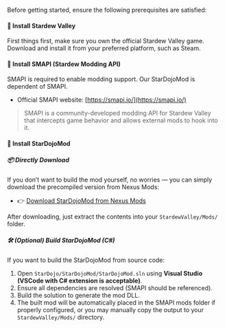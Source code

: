 Before getting started, ensure the following prerequisites are satisfied:

#### 📌 Install Stardew Valley

First things first, make sure you own the official Stardew Valley game. Download and install it from your preferred platform, such as Steam.

#### 🔧 Install SMAPI (Stardew Modding API)

SMAPI is required to enable modding support. Our StarDojoMod is dependent of SMAPI.

- Official SMAPI website: [https://smapi.io/](https://smapi.io/)

> SMAPI is a community-developed modding API for Stardew Valley that intercepts game behavior and allows external mods to hook into it.

#### 🔧 Install StarDojoMod

##### 📦 Directly Download

If you don’t want to build the mod yourself, no worries — you can simply download the precompiled version from Nexus Mods:

* 👉 [Download StarDojoMod from Nexus Mods](https://www.nexusmods.com/stardewvalley/mods/34175)

After downloading, just extract the contents into your `StardewValley/Mods/` folder.

##### 🛠 (Optional) Build StarDojoMod (C#)

If you want to build the StarDojoMod from source code:

1. Open `StarDojo/StarDojoMod/StarDojoMod.sln` using **Visual Studio (VSCode with C# extension is acceptable)**.
2. Ensure all dependencies are resolved (SMAPI should be referenced).
3. Build the solution to generate the mod DLL.
4. The built mod will be automatically placed in the SMAPI mods folder if properly configured, or you may manually copy the output to your `StardewValley/Mods/` directory.
